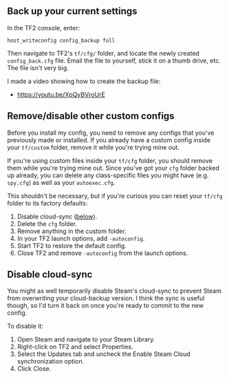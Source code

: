 ## Back up your current settings

In the TF2 console, enter:

```
host_writeconfig config_backup full
```

Then navigate to TF2's `tf/cfg/` folder, and locate the newly created `config_back.cfg` file. Email the file to yourself, stick it on a thumb drive, etc. The file isn't very big.

I made a video showing how to create the backup file:

- <https://youtu.be/XpQyBVroUrE>

## Remove/disable other custom configs

Before you install my config, you need to remove any configs that you've previously made or installed. If you already have a custom config inside your `tf/custom` folder, remove it while you're trying mine out.

If you're using custom files inside your `tf/cfg` folder, you should remove them while you're trying mine out. Since you've got your `cfg` folder backed up already, you can delete any class-specific files you might have (e.g. `spy.cfg`) as well as your `autoexec.cfg`.

This shouldn't be necessary, but if you're curious you can reset your `tf/cfg` folder to its factory defaults:

1.  Disable cloud-sync ([below](#disable-cloud-sync)).
1.  Delete the `cfg` folder.
1.  Remove anything in the custom folder.
1.  In your TF2 launch options, add `-autoconfig`.
1.  Start TF2 to restore the default config.
1.  Close TF2 and remove `-autoconfig` from the launch options.

## Disable cloud-sync

You might as well temporarily disable Steam's cloud-sync to prevent Steam from overwriting your cloud-backup version. I think the sync is useful though, so I'd turn it back on once you're ready to commit to the new config.

To disable it:

1.  Open Steam and navigate to your Steam Library.
1.  Right-click on TF2 and select Properties.
1.  Select the Updates tab and uncheck the Enable Steam Cloud synchronization option.
1.  Click Close.
